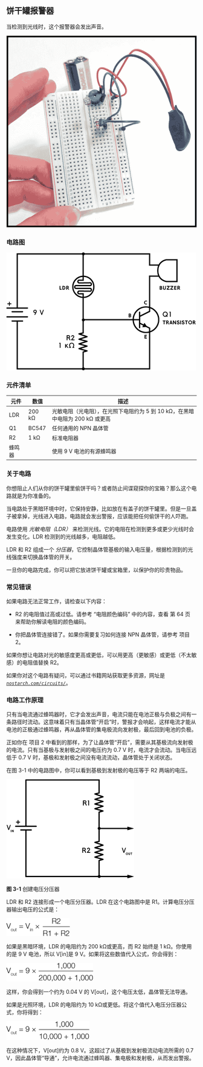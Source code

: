 ## 饼干罐报警器

当检测到光线时，这个报警器会发出声音。

![image](img/f0026-01.jpg)

### 电路图

![image](img/f0027-01.jpg)

### 元件清单

| **元件** | **数值** | **描述** |
| --- | --- | --- |
| LDR | 200 kΩ | 光敏电阻（光电阻），在光照下电阻约为 5 到 10 kΩ，在黑暗中电阻为 200 kΩ 或更高 |
| Q1 | BC547 | 任何通用的 NPN 晶体管 |
| R2 | 1 kΩ | 标准电阻器 |
| 蜂鸣器 |  | 使用 9 V 电池的有源蜂鸣器 |

### 关于电路

你想阻止人们从你的饼干罐里偷饼干吗？或者防止间谍窥探你的宝箱？那么这个电路就是为你准备的。

当电路处于黑暗环境中时，它保持安静，比如放在有盖子的饼干罐里。但是一旦盖子被拿掉，光线进入电路，电路就会发出警报，应该能把任何偷饼干的人吓跑。

电路使用 *光敏电阻（LDR）* 来检测光线。它的电阻在检测到更多或更少光线时会发生变化。LDR 检测到的光线越多，电阻越低。

LDR 和 R2 组成一个 *分压器*，它控制晶体管基极的输入电压量，根据检测到的光线强度来切换晶体管的开关。

一旦你的电路完成，你可以把它放进饼干罐或宝箱里，以保护你的珍贵物品。

### 常见错误

如果电路无法正常工作，请检查以下内容：

+   R2 的电阻值过高或过低。请参考 “电阻颜色编码” 中的内容，查看 第 64 页 来帮助你解读电阻的颜色编码。

+   你把晶体管连接错了。如果你需要复习如何连接 NPN 晶体管，请参考 项目 2。

如果你想让电路对光的敏感度更高或更低，可以用更高（更敏感）或更低（不太敏感）的电阻值替换 R2。

如果你对这个电路有疑问，可以通过书籍网站获取更多资源，网址是 *[`nostarch.com/circuits/`](https://nostarch.com/circuits/)*。

### 电路工作原理

只有当电流通过蜂鸣器时，它才会发出声音，电流只能在电池正极与负极之间有一条路径时流动。这意味着只有当晶体管“开启”时，警报才会响起，这样电流才能从电池的正极通过蜂鸣器，再从晶体管的集电极流向发射极，最后回到电池的负极。

正如你在 项目 2 中看到的那样，为了让晶体管“开启”，需要从其基极流向发射极的电流。只有当基极与发射极之间的电压约为 0.7 V 时，电流才会流动。当电压远低于 0.7 V 时，基极和发射极之间没有电流流动，晶体管处于关闭状态。

在图 3-1 中的电路图中，你可以看到基极到发射极的电压等于 R2 两端的电压。

![image](img/f0028-01.jpg)

**图 3-1** 创建电压分压器

LDR 和 R2 连接形成一个电压分压器。LDR 在这个电路图中是 R1。计算电压分压器输出电压的公式是：

![image](img/f0029-01.jpg)

如果是黑暗环境，LDR 的电阻约为 200 kΩ或更高，而 R2 始终是 1 kΩ。你使用的是 9 V 电池，所以 V[in]是 9 V。如果将这些数值代入公式，你会得到：

![image](img/f0029-02.jpg)

这样，你会得到一个约为 0.04 V 的 V[out]，这个电压太低，晶体管无法导通。

如果是光照环境，LDR 的电阻约为 10 kΩ或更低。将这个值代入电压分压器公式，你将得到：

![image](img/f0029-03.jpg)

在这种情况下，V[out]约为 0.8 V。这超过了从基极到发射极流动电流所需的 0.7 V，因此晶体管“导通”，允许电流通过蜂鸣器、集电极和发射极，从而发出警报。

